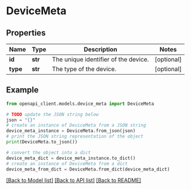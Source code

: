 # DeviceMeta


## Properties

Name | Type | Description | Notes
------------ | ------------- | ------------- | -------------
**id** | **str** | The unique identifier of the device. | [optional] 
**type** | **str** | The type of the device. | [optional] 

## Example

```python
from openapi_client.models.device_meta import DeviceMeta

# TODO update the JSON string below
json = "{}"
# create an instance of DeviceMeta from a JSON string
device_meta_instance = DeviceMeta.from_json(json)
# print the JSON string representation of the object
print(DeviceMeta.to_json())

# convert the object into a dict
device_meta_dict = device_meta_instance.to_dict()
# create an instance of DeviceMeta from a dict
device_meta_from_dict = DeviceMeta.from_dict(device_meta_dict)
```
[[Back to Model list]](../README.md#documentation-for-models) [[Back to API list]](../README.md#documentation-for-api-endpoints) [[Back to README]](../README.md)


